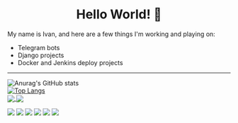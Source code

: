 <h1 align="center">Hello World! 👋  </h1>

<p>My name is Ivan, and here are a few things I'm working and playing on:</p>

<ul>
  <li>Telegram bots</li>
  <li>Django projects</li>
  <li>Docker and Jenkins deploy projects</li>
</ul>

<hr>

![Anurag's GitHub stats](https://github-readme-stats.vercel.app/api?username=IvanRezv&show_icons=true&theme=dracula)<br>
[![Top Langs](https://github-readme-stats.vercel.app/api/top-langs/?username=IvanRezv&layout=compact)](https://github.com/anuraghazra/github-readme-stats)<br>
<a href="https://github.com/IvanRezv/Telegram_bot_garage_1">
  <img align="center" src="https://github-readme-stats.vercel.app/api/pin/?username=IvanRezv&repo=Telegram_bot_garage_1" />
</a>
<a href="https://github.com/IvanRezv/Django_forum">
  <img align="center" src="https://github-readme-stats.vercel.app/api/pin/?username=IvanRezv&repo=Django_forum" />
</a>

![](https://img.shields.io/badge/VCS-Gitea-informational?style=flat&logo=<LOGO_NAME>&logoColor=white&color=2bbc8a)
![](https://img.shields.io/badge/Lang-Python-informational?style=flat&logo=<LOGO_NAME>&logoColor=white&color=2bbc8a)
![](https://img.shields.io/badge/Framework-Django-informational?style=flat&logo=<LOGO_NAME>&logoColor=white&color=2bbc8a)
![](https://img.shields.io/badge/Container-Docker-informational?style=flat&logo=data:image/svg%2bxml;base64,<BASE64_DATA>)
![](https://img.shields.io/badge/CI/CD-Jenkins-informational?style=flat&logo=data:image/svg%2bxml;base64,<BASE64_DATA>)
![](https://img.shields.io/badge/VPS-AWS-informational?style=flat&logo=data:image/svg%2bxml;base64,<BASE64_DATA>)



